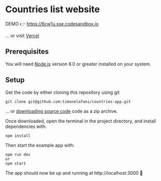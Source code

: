 #  Countries list website

DEMO 👉 https://6cw1u.sse.codesandbox.io

... or visit [Vercel](https://countries-sepia.vercel.app/)

## Prerequisites

You will need [Node.js](https://nodejs.org) version 8.0 or greater installed on your system.

## Setup

Get the code by either cloning this repository using git

```
git clone git@github.com:timonelafani/countries-app.git
```

... or [downloading source code](https://github.com/timonelafani/countries-app/archive/main.zip) code as a zip archive.

Once downloaded, open the terminal in the project directory, and install dependencies with:

```
npm install
```

Then start the example app with:

```
npm run dev
or
npm start
```

The app should now be up and running at http://localhost:3000 🚀
